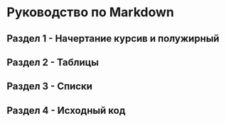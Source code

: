 # Руководство по Markdown

## Раздел 1 - Начертание курсив и полужирный




## Раздел 2 - Таблицы




## Раздел 3 - Списки




## Раздел 4 - Исходный код

